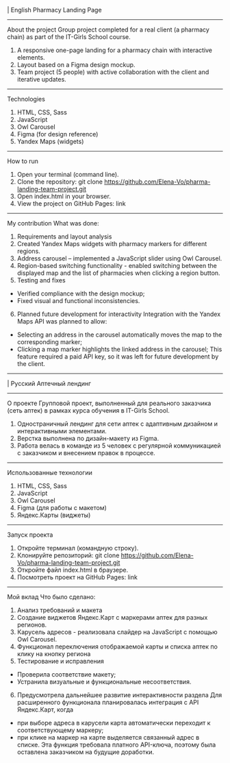 
| English
Pharmacy Landing Page
________________________________________
About the project
Group project completed for a real client (a pharmacy chain) as part of the IT-Girls School course.
1.	A responsive one-page landing for a pharmacy chain with interactive elements.
2.	Layout based on a Figma design mockup.
3.	Team project (5 people) with active collaboration with the client and iterative updates.
________________________________________
Technologies
1.	HTML, CSS, Sass
2.	JavaScript
3.	Owl Carousel
4.	Figma (for design reference)
5.	Yandex Maps (widgets)
________________________________________
How to run
1.	Open your terminal (command line).
2.	Clone the repository: git clone https://github.com/Elena-Vo/pharma-landing-team-project.git
3.	Open index.html in your browser.
4.	View the project on GitHub Pages: link
________________________________________
My contribution 
What was done:
1.	Requirements and layout analysis
2.	Created Yandex Maps widgets with pharmacy markers for different regions.
3.	Address carousel – implemented a JavaScript slider using Owl Carousel.
4.	Region-based switching functionality - enabled switching between the displayed map and the list of pharmacies when clicking a region button.
5.	Testing and fixes
   - Verified compliance with the design mockup;
   - Fixed visual and functional inconsistencies.
6.	Planned future development for interactivity
Integration with the Yandex Maps API was planned to allow:
  - Selecting an address in the carousel automatically moves the map to the corresponding marker;
  - Clicking a map marker highlights the linked address in the carousel;
This feature required a paid API key, so it was left for future development by the client.

________________________________________

| Русский
Аптечный лендинг
 ________________________________________
О проекте
Групповой проект, выполненный для реального заказчика (сеть аптек) в рамках курса обучения в IT-Girls School.
1.	Одностраничный лендинг для сети аптек с адаптивным дизайном и интерактивными элементами.
2.	Верстка выполнена по дизайн-макету из Figma.
3.	Работа велась в команде из 5 человек с регулярной коммуникацией с заказчиком и внесением правок в процессе.
________________________________________
Использованные технологии
1.	HTML, CSS, Sass
2.	JavaScript
3.	Owl Carousel
4.	Figma (для работы с макетом)
5.	Яндекс.Карты (виджеты)
________________________________________
Запуск проекта
1.	Откройте терминал (командную строку).
2.	Клонируйте репозиторий:
git clone https://github.com/Elena-Vo/pharma-landing-team-project.git
3.	Откройте файл index.html в браузере.
4.	Посмотреть проект на GitHub Pages: link
________________________________________
Мой вклад 
Что было сделано:
1.	Анализ требований и макета
2.	Создание виджетов Яндекс.Карт с маркерами аптек для разных регионов.
3.	Карусель адресов - реализовала слайдер на JavaScript с помощью Owl Carousel.
4.	Функционал переключения отображаемой карты и списка аптек по клику на кнопку региона
5.	Тестирование и исправления
  - Проверила соответствие макету;
 - Устранила визуальные и функциональные несоответствия.
6.	Предусмотрела дальнейшее развитие интерактивности раздела
Для расширенного функционала планировалась интеграция с API Яндекс.Карт, когда
-	при выборе адреса в карусели карта автоматически переходит к соответствующему маркеру;
-	при клике на маркер на карте выделяется связанный адрес в списке.
Эта функция требовала платного API-ключа, поэтому была оставлена заказчиком на будущие доработки.


